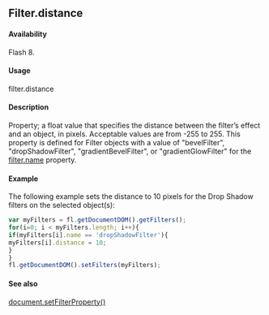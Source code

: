## Filter.distance

#### Availability

Flash 8.

#### Usage

filter.distance

#### Description

Property; a float value that specifies the distance between the filter’s effect and an object, in pixels. Acceptable values are from -255 to 255. This property is defined for Filter objects with a value of "bevelFilter", "dropShadowFilter", "gradientBevelFilter", or "gradientGlowFilter" for the [filter.name](../Filter_object/filter13.md) property.

#### Example

The following example sets the distance to 10 pixels for the Drop Shadow filters on the selected object(s):

```javascript
var myFilters = fl.getDocumentDOM().getFilters();
for(i=0; i < myFilters.length; i++){
if(myFilters[i].name == 'dropShadowFilter'){
myFilters[i].distance = 10;
}
}
fl.getDocumentDOM().setFilters(myFilters);

```

#### See also

[document.setFilterProperty()](../Document_object/docum520.md)
